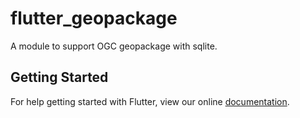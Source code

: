 # flutter_geopackage

A module to support OGC geopackage with sqlite.

## Getting Started

For help getting started with Flutter, view our online
[documentation](https://flutter.dev/).
